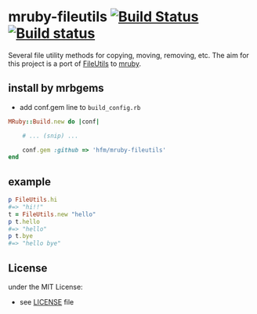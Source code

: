 # mruby-fileutils [![Build Status](https://travis-ci.org/hfm/mruby-fileutils.svg?branch=master)](https://travis-ci.org/hfm/mruby-fileutils) [![Build status](https://ci.appveyor.com/api/projects/status/d3q9osod37ia8gy7/branch/master?svg=true)](https://ci.appveyor.com/project/hfm/mruby-fileutils/branch/master)

Several file utility methods for copying, moving, removing, etc. The aim for this project is a port of [FileUtils](http://docs.ruby-lang.org/en/trunk/FileUtils.html) to [mruby](https://github.com/mruby/mruby).

## install by mrbgems

- add conf.gem line to `build_config.rb`

```ruby
MRuby::Build.new do |conf|

    # ... (snip) ...

    conf.gem :github => 'hfm/mruby-fileutils'
end
```
## example
```ruby
p FileUtils.hi
#=> "hi!!"
t = FileUtils.new "hello"
p t.hello
#=> "hello"
p t.bye
#=> "hello bye"
```

## License
under the MIT License:
- see [LICENSE](./LICENSE) file
